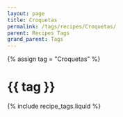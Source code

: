 ```yaml
---
layout: page
title: Croquetas
permalink: /tags/recipes/Croquetas/
parent: Recipes Tags
grand_parent: Tags
---
```

{% assign tag = "Croquetas" %}
# {{ tag }}
{% include recipe_tags.liquid %}